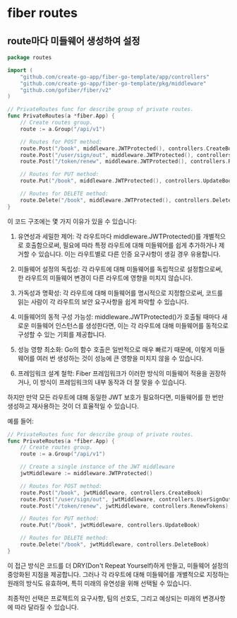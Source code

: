 # fiber routes

## route마다 미들웨어 생성하여 설정

```go
package routes

import (
    "github.com/create-go-app/fiber-go-template/app/controllers"
    "github.com/create-go-app/fiber-go-template/pkg/middleware"
    "github.com/gofiber/fiber/v2"
)

// PrivateRoutes func for describe group of private routes.
func PrivateRoutes(a *fiber.App) {
    // Create routes group.
    route := a.Group("/api/v1")

    // Routes for POST method:
    route.Post("/book", middleware.JWTProtected(), controllers.CreateBook)           // create a new book
    route.Post("/user/sign/out", middleware.JWTProtected(), controllers.UserSignOut) // de-authorization user
    route.Post("/token/renew", middleware.JWTProtected(), controllers.RenewTokens)   // renew Access & Refresh tokens

    // Routes for PUT method:
    route.Put("/book", middleware.JWTProtected(), controllers.UpdateBook) // update one book by ID

    // Routes for DELETE method:
    route.Delete("/book", middleware.JWTProtected(), controllers.DeleteBook) // delete one book by ID
}
```

이 코드 구조에는 몇 가지 이유가 있을 수 있습니다:

1. 유연성과 세밀한 제어:
   각 라우트마다 middleware.JWTProtected()를 개별적으로 호출함으로써, 필요에 따라 특정 라우트에 대해 미들웨어를 쉽게 추가하거나 제거할 수 있습니다.
   이는 라우트별로 다른 인증 요구사항이 생길 경우 유용합니다.

2. 미들웨어 설정의 독립성:
   각 라우트에 대해 미들웨어를 독립적으로 설정함으로써, 한 라우트의 미들웨어 변경이 다른 라우트에 영향을 미치지 않습니다.

3. 가독성과 명확성:
   각 라우트에 대해 미들웨어를 명시적으로 지정함으로써, 코드를 읽는 사람이 각 라우트의 보안 요구사항을 쉽게 파악할 수 있습니다.

4. 미들웨어의 동적 구성 가능성:
   middleware.JWTProtected()가 호출될 때마다 새로운 미들웨어 인스턴스를 생성한다면, 이는 각 라우트에 대해 미들웨어를 동적으로 구성할 수 있는 기회를 제공합니다.

5. 성능 영향 최소화:
   Go의 함수 호출은 일반적으로 매우 빠르기 때문에, 이렇게 미들웨어를 여러 번 생성하는 것이 성능에 큰 영향을 미치지 않을 수 있습니다.

6. 프레임워크 설계 철학:
   Fiber 프레임워크가 이러한 방식의 미들웨어 적용을 권장하거나, 이 방식이 프레임워크의 내부 동작과 더 잘 맞을 수 있습니다.

하지만 만약 모든 라우트에 대해 동일한 JWT 보호가 필요하다면, 미들웨어를 한 번만 생성하고 재사용하는 것이 더 효율적일 수 있습니다.

예를 들어:

```go
// PrivateRoutes func for describe group of private routes.
func PrivateRoutes(a *fiber.App) {
    // Create routes group.
    route := a.Group("/api/v1")

    // Create a single instance of the JWT middleware
    jwtMiddleware := middleware.JWTProtected()

    // Routes for POST method:
    route.Post("/book", jwtMiddleware, controllers.CreateBook)
    route.Post("/user/sign/out", jwtMiddleware, controllers.UserSignOut)
    route.Post("/token/renew", jwtMiddleware, controllers.RenewTokens)

    // Routes for PUT method:
    route.Put("/book", jwtMiddleware, controllers.UpdateBook)

    // Routes for DELETE method:
    route.Delete("/book", jwtMiddleware, controllers.DeleteBook)
}
```

이 접근 방식은 코드를 더 DRY(Don't Repeat Yourself)하게 만들고, 미들웨어 설정의 중앙화된 지점을 제공합니다. 그러나 각 라우트에 대해 미들웨어를 개별적으로 지정하는 원래의 방식도 유효하며, 특히 미래의 유연성을 위해 선택될 수 있습니다.

최종적인 선택은 프로젝트의 요구사항, 팀의 선호도, 그리고 예상되는 미래의 변경사항에 따라 달라질 수 있습니다.
